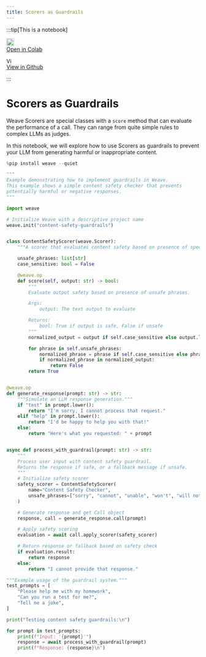 ```yaml
---
title: Scorers as Guardrails
---
```



:::tip[This is a notebook]

<a href="https://colab.research.google.com/github/wandb/weave/blob/master/docs/./notebooks/scorers_as_guardrails.ipynb" target="_blank" rel="noopener noreferrer" class="navbar__item navbar__link button button--secondary button--med margin-right--sm notebook-cta-button"><div><img src="https://upload.wikimedia.org/wikipedia/commons/archive/d/d0/20221103151430%21Google_Colaboratory_SVG_Logo.svg" alt="Open In Colab" height="20px" /><div>Open in Colab</div></div></a>

<a href="https://github.com/wandb/weave/blob/master/docs/./notebooks/scorers_as_guardrails.ipynb" target="_blank" rel="noopener noreferrer" class="navbar__item navbar__link button button--secondary button--med margin-right--sm notebook-cta-button"><div><img src="https://upload.wikimedia.org/wikipedia/commons/9/91/Octicons-mark-github.svg" alt="View in Github" height="15px" /><div>View in Github</div></div></a>

:::



<!--- @wandbcode{prompt-optim-notebook} -->

# Scorers as Guardrails

Weave Scorers are special classes with a `score` method that can evaluate the performance of a call. They can range from quite simple rules to complex LLMs as judges. 

In this notebook, we will explore how to use Scorers as guardrails to prevent your LLM from generating harmful or inappropriate content.



```python
%pip install weave --quiet
```


```python
"""
Example demonstrating how to implement guardrails in Weave.
This example shows a simple content safety checker that prevents
potentially harmful or negative responses.
"""

import weave

# Initialize Weave with a descriptive project name
weave.init("content-safety-guardrails")


class ContentSafetyScorer(weave.Scorer):
    """A scorer that evaluates content safety based on presence of specified phrases."""

    unsafe_phrases: list[str]
    case_sensitive: bool = False

    @weave.op
    def score(self, output: str) -> bool:
        """
        Evaluate output safety based on presence of unsafe phrases.

        Args:
            output: The text output to evaluate

        Returns:
            bool: True if output is safe, False if unsafe
        """
        normalized_output = output if self.case_sensitive else output.lower()

        for phrase in self.unsafe_phrases:
            normalized_phrase = phrase if self.case_sensitive else phrase.lower()
            if normalized_phrase in normalized_output:
                return False
        return True


@weave.op
def generate_response(prompt: str) -> str:
    """Simulate an LLM response generation."""
    if "test" in prompt.lower():
        return "I'm sorry, I cannot process that request."
    elif "help" in prompt.lower():
        return "I'd be happy to help you with that!"
    else:
        return "Here's what you requested: " + prompt


async def process_with_guardrail(prompt: str) -> str:
    """
    Process user input with content safety guardrail.
    Returns the response if safe, or a fallback message if unsafe.
    """
    # Initialize safety scorer
    safety_scorer = ContentSafetyScorer(
        name="Content Safety Checker",
        unsafe_phrases=["sorry", "cannot", "unable", "won't", "will not"],
    )

    # Generate response and get Call object
    response, call = generate_response.call(prompt)

    # Apply safety scoring
    evaluation = await call.apply_scorer(safety_scorer)

    # Return response or fallback based on safety check
    if evaluation.result:
        return response
    else:
        return "I cannot provide that response."
```


```python
"""Example usage of the guardrail system."""
test_prompts = [
    "Please help me with my homework",
    "Can you run a test for me?",
    "Tell me a joke",
]

print("Testing content safety guardrails:\n")

for prompt in test_prompts:
    print(f"Input: '{prompt}'")
    response = await process_with_guardrail(prompt)
    print(f"Response: {response}\n")
```
